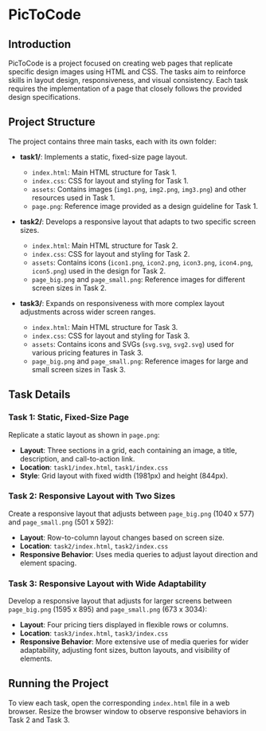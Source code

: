 # PicToCode

## Introduction

PicToCode is a project focused on creating web pages that replicate specific design images using HTML and CSS. The tasks aim to reinforce skills in layout design, responsiveness, and visual consistency. Each task requires the implementation of a page that closely follows the provided design specifications.

## Project Structure

The project contains three main tasks, each with its own folder:

- **task1/**: Implements a static, fixed-size page layout.
  - `index.html`: Main HTML structure for Task 1.
  - `index.css`: CSS for layout and styling for Task 1.
  - `assets`: Contains images (`img1.png`, `img2.png`, `img3.png`) and other resources used in Task 1.
  - `page.png`: Reference image provided as a design guideline for Task 1.

- **task2/**: Develops a responsive layout that adapts to two specific screen sizes.
  - `index.html`: Main HTML structure for Task 2.
  - `index.css`: CSS for layout and styling for Task 2.
  - `assets`: Contains icons (`icon1.png`, `icon2.png`, `icon3.png`, `icon4.png`, `icon5.png`) used in the design for Task 2.
  - `page_big.png` and `page_small.png`: Reference images for different screen sizes in Task 2.

- **task3/**: Expands on responsiveness with more complex layout adjustments across wider screen ranges.
  - `index.html`: Main HTML structure for Task 3.
  - `index.css`: CSS for layout and styling for Task 3.
  - `assets`: Contains icons and SVGs (`svg.svg`, `svg2.svg`) used for various pricing features in Task 3.
  - `page_big.png` and `page_small.png`: Reference images for large and small screen sizes in Task 3.

## Task Details

### Task 1: Static, Fixed-Size Page

Replicate a static layout as shown in `page.png`:

- **Layout**: Three sections in a grid, each containing an image, a title, description, and call-to-action link.
- **Location**: `task1/index.html`, `task1/index.css`
- **Style**: Grid layout with fixed width (1981px) and height (844px).

### Task 2: Responsive Layout with Two Sizes

Create a responsive layout that adjusts between `page_big.png` (1040 x 577) and `page_small.png` (501 x 592):

- **Layout**: Row-to-column layout changes based on screen size.
- **Location**: `task2/index.html`, `task2/index.css`
- **Responsive Behavior**: Uses media queries to adjust layout direction and element spacing.

### Task 3: Responsive Layout with Wide Adaptability

Develop a responsive layout that adjusts for larger screens between `page_big.png` (1595 x 895) and `page_small.png` (673 x 3034):

- **Layout**: Four pricing tiers displayed in flexible rows or columns.
- **Location**: `task3/index.html`, `task3/index.css`
- **Responsive Behavior**: More extensive use of media queries for wider adaptability, adjusting font sizes, button layouts, and visibility of elements.

## Running the Project

To view each task, open the corresponding `index.html` file in a web browser. Resize the browser window to observe responsive behaviors in Task 2 and Task 3.
